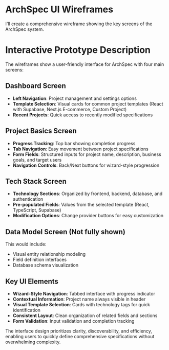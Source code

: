 # ArchSpec UI Wireframes

I'll create a comprehensive wireframe showing the key screens of the ArchSpec system.

# Interactive Prototype Description

The wireframes show a user-friendly interface for ArchSpec with four main screens:

## Dashboard Screen

- **Left Navigation**: Project management and settings options
- **Template Selection**: Visual cards for common project templates (React with Supabase, Next.js E-commerce, Custom Project)
- **Recent Projects**: Quick access to recently modified specifications

## Project Basics Screen

- **Progress Tracking**: Top bar showing completion progress
- **Tab Navigation**: Easy movement between project specifications
- **Form Fields**: Structured inputs for project name, description, business goals, and target users
- **Navigation Controls**: Back/Next buttons for wizard-style progression

## Tech Stack Screen

- **Technology Sections**: Organized by frontend, backend, database, and authentication
- **Pre-populated Fields**: Values from the selected template (React, TypeScript, Supabase)
- **Modification Options**: Change provider buttons for easy customization

## Data Model Screen (Not fully shown)

This would include:

- Visual entity relationship modeling
- Field definition interfaces
- Database schema visualization

## Key UI Elements

- **Wizard-Style Navigation**: Tabbed interface with progress indicator
- **Contextual Information**: Project name always visible in header
- **Visual Template Selection**: Cards with technology tags for quick identification
- **Consistent Layout**: Clean organization of related fields and sections
- **Form Validation**: Input validation and completion tracking

The interface design prioritizes clarity, discoverability, and efficiency, enabling users to quickly define comprehensive specifications without overwhelming complexity.

